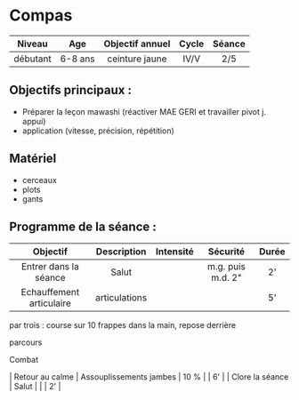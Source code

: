 # Compas

|Niveau | Age | Objectif annuel | Cycle | Séance |
|:-:|:-:|:-:|:-:|:-:|
|débutant | 6-8 ans | ceinture jaune | IV/V | 2/5 |

## Objectifs principaux :
- Préparer la leçon mawashi (réactiver MAE GERI et travailler pivot j. appui)
- application (vitesse, précision, répétition)

## Matériel
- cerceaux
- plots
- gants 

## Programme de la séance :

| Objectif | Description | Intensité | Sécurité | Durée |
|:--------:|:-----------:|:---------:|:--------:|:-----:|
| Entrer dans la séance| Salut |  | m.g. puis m.d. 2"| 2' |
| Echauffement articulaire | articulations | | | 5' |

 par trois : course sur 10 frappes dans la main, repose derrière

 parcours
 
 Combat 

| Retour au calme | Assouplissements jambes | 10 % | | 6' |
| Clore la séance | Salut | | | 2' |